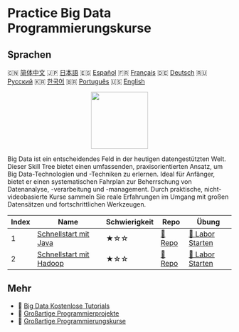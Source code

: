 # Practice Big Data Programmierungskurse

## Sprachen

🇨🇳 [简体中文](README_zh.md) 🇯🇵 [日本語](README_ja.md) 🇪🇸 [Español](README_es.md) 🇫🇷 [Français](README_fr.md) 🇩🇪 [Deutsch](README_de.md) 🇷🇺 [Русский](README_ru.md) 🇰🇷 [한국어](README_ko.md) 🇧🇷 [Português](README_pt.md) 🇺🇸 [English](README.md) 

<div align="center">
<img width="128px" src="https://file.labex.io/path/4y59cs2oEeJr.png">
</div>

Big Data ist ein entscheidendes Feld in der heutigen datengestützten Welt. Dieser Skill Tree bietet einen umfassenden, praxisorientierten Ansatz, um Big Data-Technologien und -Techniken zu erlernen. Ideal für Anfänger, bietet er einen systematischen Fahrplan zur Beherrschung von Datenanalyse, -verarbeitung und -management. Durch praktische, nicht-videobasierte Kurse sammeln Sie reale Erfahrungen im Umgang mit großen Datensätzen und fortschrittlichen Werkzeugen.

|   Index | Name                                                                           | Schwierigkeit   | Repo                                                             | Übung                                                                   |
|---------|--------------------------------------------------------------------------------|-----------------|------------------------------------------------------------------|-------------------------------------------------------------------------|
|       1 | [Schnellstart mit Java](https://labex.io/de/courses/quick-start-with-java)     | ★☆☆             | [🔗 Repo](https://github.com/labex-labs/quick-start-with-java)   | [🚀 Labor Starten](https://labex.io/de/courses/quick-start-with-java)   |
|       2 | [Schnellstart mit Hadoop](https://labex.io/de/courses/quick-start-with-hadoop) | ★☆☆             | [🔗 Repo](https://github.com/labex-labs/quick-start-with-hadoop) | [🚀 Labor Starten](https://labex.io/de/courses/quick-start-with-hadoop) |

## Mehr

- 🔗 [Big Data Kostenlose Tutorials](https://github.com/labex-labs/bigdata-free-tutorials)
- 🔗 [Großartige Programmierprojekte](https://github.com/labex-labs/awesome-programming-projects)
- 🔗 [Großartige Programmierungskurse](https://github.com/labex-labs/awesome-programming-courses)

